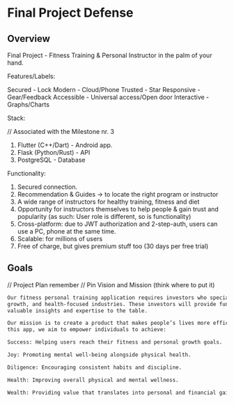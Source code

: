# Final Project Defense

## Overview

Final Project - Fitness Training & Personal Instructor in the palm of your hand.

Features/Labels:

Secured - Lock
Modern - Cloud/Phone
Trusted - Star
Responsive - Gear/Feedback
Accessible - Universal access/Open door
Interactive - Graphs/Charts

Stack:

// Associated with the Milestone nr. 3

1. Flutter (C++/Dart) - Android app.
2. Flask (Python/Rust) - API
3. PostgreSQL - Database

Functionality:

1. Secured connection.
2. Recommendation & Guides -> to locate the right program or instructor
3. A wide range of instructors for healthy training, fitness and diet
4. Opportunity for instructors themselves to help people & gain trust and popularity (as such: User role is different, so is functionality)
5. Cross-platform: due to JWT authorization and 2-step-auth, users can use a PC, phone at the same time.
6. Scalable: for millions of users
7. Free of charge, but gives premium stuff too (30 days per free trial)

## Goals

// Project Plan remember
// Pin Vision and Mission (think where to put it)

```txt
Our fitness personal training application requires investors who specialize in fitness, personal 
growth, and health-focused industries. These investors will provide funding and bring 
valuable insights and expertise to the table.

Our mission is to create a product that makes people’s lives more efficient and fulfilling. Through 
this app, we aim to empower individuals to achieve:

Success: Helping users reach their fitness and personal growth goals.

Joy: Promoting mental well-being alongside physical health.

Diligence: Encouraging consistent habits and discipline.

Health: Improving overall physical and mental wellness.

Wealth: Providing value that translates into personal and financial gains.
```
